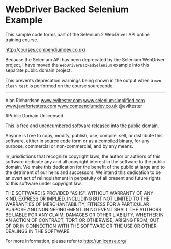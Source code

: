 WebDriver Backed Selenium Example
=================================

This sample code forms part of the Selenium 2 WebDriver API online training course.

http://courses.compendiumdev.co.uk/

Because the Selenium API has been deprecated by the Selenium WebDriver project,
I have moved the `WebDriverBackedSelenium` example into this separate public domain project.

This prevents deprecation warnings being shown in the output when a `mvn clean test`
is performed on the course sourcecode.

------
Alan Richardson
www.eviltester.com
www.seleniumsimplified.com
www.javafortesters.com
www.compendiumdev.co.uk
@eviltester


#Public Domain Unlicensed

This is free and unencumbered software released into the public domain.

Anyone is free to copy, modify, publish, use, compile, sell, or
distribute this software, either in source code form or as a compiled
binary, for any purpose, commercial or non-commercial, and by any
means.

In jurisdictions that recognize copyright laws, the author or authors
of this software dedicate any and all copyright interest in the
software to the public domain. We make this dedication for the benefit
of the public at large and to the detriment of our heirs and
successors. We intend this dedication to be an overt act of
relinquishment in perpetuity of all present and future rights to this
software under copyright law.

THE SOFTWARE IS PROVIDED "AS IS", WITHOUT WARRANTY OF ANY KIND,
EXPRESS OR IMPLIED, INCLUDING BUT NOT LIMITED TO THE WARRANTIES OF
MERCHANTABILITY, FITNESS FOR A PARTICULAR PURPOSE AND NONINFRINGEMENT.
IN NO EVENT SHALL THE AUTHORS BE LIABLE FOR ANY CLAIM, DAMAGES OR
OTHER LIABILITY, WHETHER IN AN ACTION OF CONTRACT, TORT OR OTHERWISE,
ARISING FROM, OUT OF OR IN CONNECTION WITH THE SOFTWARE OR THE USE OR
OTHER DEALINGS IN THE SOFTWARE.

For more information, please refer to <http://unlicense.org/>